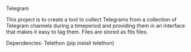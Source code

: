 Telegram

This project is to create a tool to collect Telegrams from a collection of Telegram channels during a timeperiod and providing them in an interface that makes it   easy to tag them. Files are stored as fits files.

Dependencies:
  Telethon (pip install telethon)
